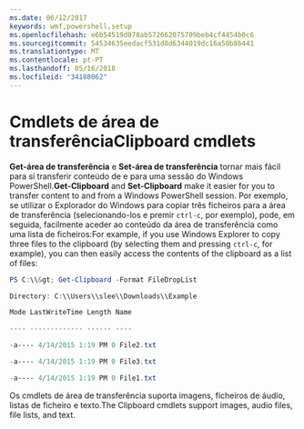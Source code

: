 ```yaml
---
ms.date: 06/12/2017
keywords: wmf,powershell,setup
ms.openlocfilehash: e6b54519d878ab572662075709beb4cf4454b0c6
ms.sourcegitcommit: 54534635eedacf531d8d6344019dc16a50b8b441
ms.translationtype: MT
ms.contentlocale: pt-PT
ms.lasthandoff: 05/16/2018
ms.locfileid: "34188062"
---
```

# <a name="clipboard-cmdlets"></a><span data-ttu-id="627ed-102">Cmdlets de área de transferência</span><span class="sxs-lookup"><span data-stu-id="627ed-102">Clipboard cmdlets</span></span>
<span data-ttu-id="627ed-103">**Get-área de transferência** e **Set-área de transferência** tornar mais fácil para si transferir conteúdo de e para uma sessão do Windows PowerShell.</span><span class="sxs-lookup"><span data-stu-id="627ed-103">**Get-Clipboard** and **Set-Clipboard** make it easier for you to transfer content to and from a Windows PowerShell session.</span></span> <span data-ttu-id="627ed-104">Por exemplo, se utilizar o Explorador do Windows para copiar três ficheiros para a área de transferência (selecionando-los e premir `ctrl-c`, por exemplo), pode, em seguida, facilmente aceder ao conteúdo da área de transferência como uma lista de ficheiros:</span><span class="sxs-lookup"><span data-stu-id="627ed-104">For example, if you use Windows Explorer to copy three files to the clipboard (by selecting them and pressing `ctrl-c`, for example), you can then easily access the contents of the clipboard as a list of files:</span></span>

```powershell
PS C:\\&gt; Get-Clipboard -Format FileDropList

Directory: C:\\Users\\slee\\Downloads\\Example

Mode LastWriteTime Length Name

---- ------------- ------ ----

-a---- 4/14/2015 1:19 PM 0 File2.txt

-a---- 4/14/2015 1:19 PM 0 File3.txt

-a---- 4/14/2015 1:19 PM 0 File1.txt
```


<span data-ttu-id="627ed-105">Os cmdlets de área de transferência suporta imagens, ficheiros de áudio, listas de ficheiro e texto.</span><span class="sxs-lookup"><span data-stu-id="627ed-105">The Clipboard cmdlets support images, audio files, file lists, and text.</span></span>
